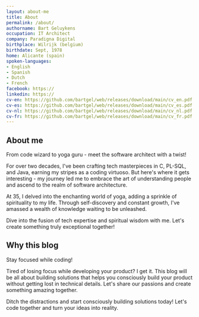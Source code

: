 ```yaml
---
layout: about-me
title: About
permalink: /about/
authorname: Bart Geluykens
occupation: IT Architect
company: Paradigna Digital
birthplace: Wilrijk (belgium)
birthdate: Sept, 1978
home: Alicante (spain)
spoken-languages: 
- English 
- Spanish 
- Dutch 
- French
facebook: https://
linkedin: https://
cv-en: https://github.com/bartgel/web/releases/download/main/cv_en.pdf
cv-es: https://github.com/bartgel/web/releases/download/main/cv_es.pdf
cv-nl: https://github.com/bartgel/web/releases/download/main/cv_nl.pdf
cv-fr: https://github.com/bartgel/web/releases/download/main/cv_fr.pdf
---
```


## About me

From code wizard to yoga guru - meet the software architect with a twist!

For over two decades, I've been crafting tech masterpieces in C, PL-SQL, and Java, earning my stripes as a coding virtuoso. But here's where it gets interesting - my journey led me to embrace the art of understanding people and ascend to the realm of software architecture.

At 35, I delved into the enchanting world of yoga, adding a sprinkle of spirituality to my life. Through self-discovery and constant growth, I've amassed a wealth of knowledge waiting to be unleashed.

Dive into the fusion of tech expertise and spiritual wisdom with me. Let's create something truly exceptional together!

## Why this blog

Stay focused while coding!

Tired of losing focus while developing your product? I get it. This blog will be all about building solutions that helps you consciously build your product without getting lost in technical details. Let's share our passions and create something amazing together.

Ditch the distractions and start consciously building solutions today! Let's code together and turn your ideas into reality.